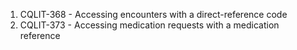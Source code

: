 1. CQLIT-368 - Accessing encounters with a direct-reference code
2. CQLIT-373 - Accessing medication requests with a medication reference
